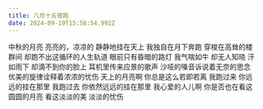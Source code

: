 ```yaml
---
title: 八月十五夜跑
date: 2024-09-19T15:58:54.992Z
---
```


中秋的月亮
亮亮的，凉凉的
静静地挂在天上
我独自在月下奔跑
穿梭在高耸的楼群间
却跑不出这循环的人生轨道
眼前只有昏暗的路灯
我气喘如牛
却无人知晓
汗如雨下
却滴不到你的脸上
耳机里传来应景的歌声
沙哑的嗓音诉说着无奈的思念
优美的旋律诠释着浓浓的忧伤
天上的月亮啊
你总是这么若即若离
我跑过来
你远远的挂在那里
我跑过去
你依然远远的挂在那里
我心爱的人儿啊
你是否也在看这圆圆的月亮
看这淡淡的美
淡淡的忧伤

